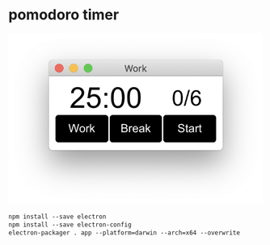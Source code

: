 # pomodoro timer

![App](image/app.png)

```terminal
npm install --save electron
npm install --save electron-config
electron-packager . app --platform=darwin --arch=x64 --overwrite
```